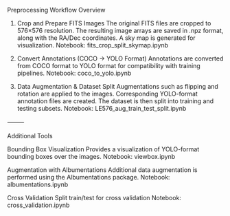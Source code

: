 Preprocessing Workflow Overview
1.	Crop and Prepare FITS Images
The original FITS files are cropped to 576×576 resolution. The resulting image arrays are saved in .npz format, along with the RA/Dec coordinates. A sky map is generated for visualization.
Notebook: fits_crop_split_skymap.ipynb

2.	Convert Annotations (COCO → YOLO Format)
Annotations are converted from COCO format to YOLO format for compatibility with training pipelines.
Notebook: coco_to_yolo.ipynb

3.	Data Augmentation & Dataset Split
Augmentations such as flipping and rotation are applied to the images. Corresponding YOLO-format annotation files are created. The dataset is then split into training and testing subsets.
Notebook: LE576_aug_train_test_split.ipynb

⸻

Additional Tools

Bounding Box Visualization
Provides a visualization of YOLO-format bounding boxes over the images.
Notebook: viewbox.ipynb

Augmentation with Albumentations
Additional data augmentation is performed using the Albumentations package.
Notebook: albumentations.ipynb

Cross Validation
Split train/test for cross validation
Notebook: cross_validation.ipynb


